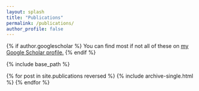 ```yaml
---
layout: splash
title: "Publications"
permalink: /publications/
author_profile: false
---
```


{% if author.googlescholar %}
  You can find most if not all of these on <u><a href="{{author.googlescholar}}">my Google Scholar profile</a>.</u>
{% endif %}

{% include base_path %}

{% for post in site.publications reversed %}
  {% include archive-single.html %}
{% endfor %}
